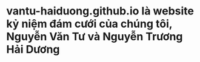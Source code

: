 # vantu-haiduong.github.io là website kỷ niệm đám cưới của chúng tôi, Nguyễn Văn Tư và Nguyễn Trương Hải Dương
